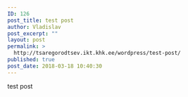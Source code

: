```yaml
---
ID: 126
post_title: test post
author: Vladislav
post_excerpt: ""
layout: post
permalink: >
  http://tsaregorodtsev.ikt.khk.ee/wordpress/test-post/
published: true
post_date: 2018-03-18 10:40:30
---
```

test post